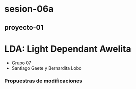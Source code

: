 # sesion-06a
## proyecto-01
# LDA: Light Dependant Awelita
- Grupo 07
- Santiago Gaete y Bernardita Lobo

### Propuestras de modificaciones
### 
